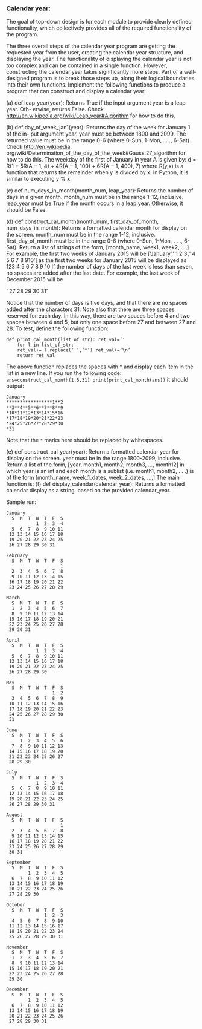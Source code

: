 ### Calendar year: 

The goal of top-down design is for each module to provide clearly defined functionality, which collectively provides all of the required functionality of the program.

The three overall steps of the calendar year program are getting the requested year from the user, creating the calendar year structure, and displaying the year. The functionality of displaying the calendar year is not too complex and can be contained in a single function. However, constructing the calendar year takes significantly more steps. Part of a well- designed program is to break those steps up, along their logical boundaries into their own functions. Implement the following functions to produce a program that can construct and display a calendar year:

(a) def leap_year(year): Returns True if the input argument year is a leap year. Oth- erwise, returns False. Check http://en.wikipedia.org/wiki/Leap_year#Algorithm for how to do this.

(b) def day_of_week_jan1(year): Returns the day of the week for January 1 of the in- put argument year. year must be between 1800 and 2099. The returned value must be in the range 0-6 (where 0-Sun, 1-Mon, . . ., 6-Sat). Check http://en.wikipedia. org/wiki/Determination_of_the_day_of_the_week#Gauss.27_algorithm for how to do this. The weekday of the first of January in year A is given by:
d = R(1 + 5R(A − 1, 4) + 4R(A − 1, 100) + 6R(A − 1, 400), 7)
where R(y,x) is a function that returns the remainder when y is divided by x. In
Python, it is similar to executing y % x.

(c) def num_days_in_month(month_num, leap_year): Returns the number of days in a given month. month_num must be in the range 1-12, inclusive. leap_year must be True if the month occurs in a leap year. Otherwise, it should be False.

(d) def construct_cal_month(month_num, first_day_of_month, num_days_in_month): Returns a formatted calendar month for display on the screen. month_num must be
in the range 1-12, inclusive. first_day_of_month must be in the range 0-6 (where 0-Sun, 1-Mon, . . ., 6-Sat). Return a list of strings of the form,
[month_name, week1, week2, ...,]
For example, the first two weeks of January 2015 will be
[’January’,’ 1 2 3’,’ 4 5 6 7 8 910’]
as the first two weeks for January 2015 will be displayed as
123 4 5 6 7 8 9 10
If the number of days of the last week is less than seven, no spaces are added after the last date. For example, the last week of December 2015 will be

’ 27 28 29 30 31’

Notice that the number of days is five days, and that there are no spaces added after the characters 31. Note also that there are three spaces reserved for each day. In this way, there are two spaces before 4 and two spaces between 4 and 5, but only one space before 27 and between 27 and 28. To test, define the following function:

```
def print_cal_month(list_of_str): ret_val=’’
    for l in list_of_str:
    ret_val+= l.replace(’ ’,’*’) ret_val+=’\n’
    return ret_val
  ```
  
The above function replaces the spaces with * and display each item in the list in a
new line. If you run the following code:
`ans=construct_cal_month(1,5,31) print(print_cal_month(ans))`
it should output:

```
January 
*****************1**2 
**3**4**5**6**7**8**9 
*10*11*12*13*14*15*16 
*17*18*19*20*21*22*23 
*24*25*26*27*28*29*30 
*31
```

Note that the `*` marks here should be replaced by whitespaces.

(e) def construct_cal_year(year): Return a formatted calendar year for display on the screen. year must be in the range 1800-2099, inclusive. Return a list of the form,
[year, month1, month2, month3, ..., month12]
in which year is an int and each month is a sublist (i.e. month1, month2, . . .) is of the form
[month_name, week_1_dates, week_2_dates, ...,]
The main function is:
(f) def display_calendar(calendar_year): Returns a formatted calendar display as
a string, based on the provided calendar_year.


Sample run:
```
January
  S  M  T  W  T  F  S
           1  2  3  4
  5  6  7  8  9 10 11
 12 13 14 15 16 17 18
 19 20 21 22 23 24 25
 26 27 28 29 30 31

February
  S  M  T  W  T  F  S
                    1
  2  3  4  5  6  7  8
  9 10 11 12 13 14 15
 16 17 18 19 20 21 22
 23 24 25 26 27 28 29

March
  S  M  T  W  T  F  S
  1  2  3  4  5  6  7
  8  9 10 11 12 13 14
 15 16 17 18 19 20 21
 22 23 24 25 26 27 28
 29 30 31

April
  S  M  T  W  T  F  S
           1  2  3  4
  5  6  7  8  9 10 11
 12 13 14 15 16 17 18
 19 20 21 22 23 24 25
 26 27 28 29 30

May
  S  M  T  W  T  F  S
                 1  2
  3  4  5  6  7  8  9
 10 11 12 13 14 15 16
 17 18 19 20 21 22 23
 24 25 26 27 28 29 30
 31

June
  S  M  T  W  T  F  S
     1  2  3  4  5  6
  7  8  9 10 11 12 13
 14 15 16 17 18 19 20
 21 22 23 24 25 26 27
 28 29 30

July
  S  M  T  W  T  F  S
           1  2  3  4
  5  6  7  8  9 10 11
 12 13 14 15 16 17 18
 19 20 21 22 23 24 25
 26 27 28 29 30 31

August
  S  M  T  W  T  F  S
                    1
  2  3  4  5  6  7  8
  9 10 11 12 13 14 15
 16 17 18 19 20 21 22
 23 24 25 26 27 28 29
 30 31

September
  S  M  T  W  T  F  S
        1  2  3  4  5
  6  7  8  9 10 11 12
 13 14 15 16 17 18 19
 20 21 22 23 24 25 26
 27 28 29 30

October
  S  M  T  W  T  F  S
              1  2  3
  4  5  6  7  8  9 10
 11 12 13 14 15 16 17
 18 19 20 21 22 23 24
 25 26 27 28 29 30 31

November
  S  M  T  W  T  F  S
  1  2  3  4  5  6  7
  8  9 10 11 12 13 14
 15 16 17 18 19 20 21
 22 23 24 25 26 27 28
 29 30

December
  S  M  T  W  T  F  S
        1  2  3  4  5
  6  7  8  9 10 11 12
 13 14 15 16 17 18 19
 20 21 22 23 24 25 26
 27 28 29 30 31
```
